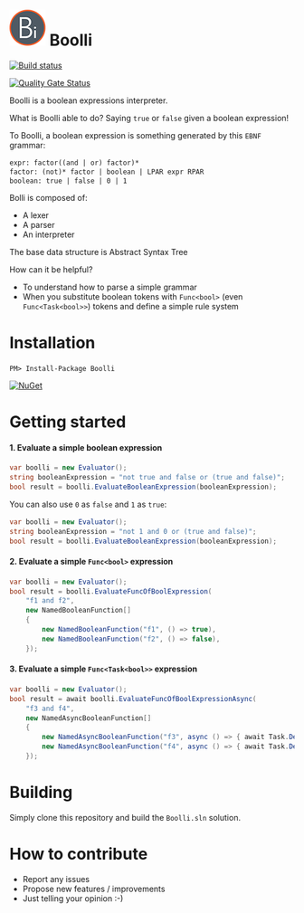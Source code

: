 # ![Logo](https://raw.githubusercontent.com/FrancescoBonizzi/Boolli/master/Boolli-icon-64x64.png) Boolli

[![Build status](https://flowsoftproject.visualstudio.com/GithubOpenSource/_apis/build/status/Boolli)](https://flowsoftproject.visualstudio.com/GithubOpenSource/_build/latest?definitionId=19)

[![Quality Gate Status](https://sonarcloud.io/api/project_badges/measure?project=FrancescoBonizzi_Boolli&metric=alert_status)](https://sonarcloud.io/dashboard?id=FrancescoBonizzi_Boolli)

Boolli is a boolean expressions interpreter.

What is Boolli able to do? Saying `true` or `false` given a boolean expression!

To Boolli, a boolean expression is something generated by this `EBNF` grammar:

  ```
  expr: factor((and | or) factor)*
  factor: (not)* factor | boolean | LPAR expr RPAR
  boolean: true | false | 0 | 1
  ```

Bolli is composed of:
- A lexer
- A parser
- An interpreter

The base data structure is Abstract Syntax Tree

How can it be helpful?
- To understand how to parse a simple grammar
- When you substitute boolean tokens with `Func<bool>` (even `Func<Task<bool>>`) tokens and define a simple rule system

# Installation
`PM> Install-Package Boolli`

[![NuGet](https://img.shields.io/nuget/v/Boolli.svg)](https://www.nuget.org/packages/Boolli/)

# Getting started
#### 1. Evaluate a simple boolean expression

```csharp
var boolli = new Evaluator();
string booleanExpression = "not true and false or (true and false)";
bool result = boolli.EvaluateBooleanExpression(booleanExpression);
```

You can also use `0` as `false` and `1` as `true`:
```csharp
var boolli = new Evaluator();
string booleanExpression = "not 1 and 0 or (true and false)";
bool result = boolli.EvaluateBooleanExpression(booleanExpression);
```

#### 2. Evaluate a simple `Func<bool>` expression
```csharp
var boolli = new Evaluator();
bool result = boolli.EvaluateFuncOfBoolExpression(
    "f1 and f2",
    new NamedBooleanFunction[]
    {
        new NamedBooleanFunction("f1", () => true),
        new NamedBooleanFunction("f2", () => false),
    });
```

#### 3. Evaluate a simple `Func<Task<bool>>` expression
```csharp
var boolli = new Evaluator();
bool result = await boolli.EvaluateFuncOfBoolExpressionAsync(
    "f3 and f4",
    new NamedAsyncBooleanFunction[]
    {
        new NamedAsyncBooleanFunction("f3", async () => { await Task.Delay(100); return true; }),
        new NamedAsyncBooleanFunction("f4", async () => { await Task.Delay(100); return true; }),
    });
```

# Building
Simply clone this repository and build the `Boolli.sln` solution.

# How to contribute
- Report any issues
- Propose new features / improvements
- Just telling your opinion :-)
